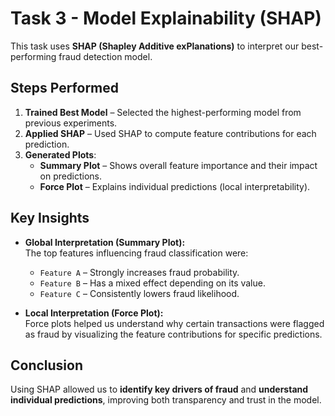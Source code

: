 # Task 3 - Model Explainability (SHAP)

This task uses **SHAP (Shapley Additive exPlanations)** to interpret our best-performing fraud detection model.

## Steps Performed
1. **Trained Best Model** – Selected the highest-performing model from previous experiments.
2. **Applied SHAP** – Used SHAP to compute feature contributions for each prediction.
3. **Generated Plots**:
   - **Summary Plot** – Shows overall feature importance and their impact on predictions.
   - **Force Plot** – Explains individual predictions (local interpretability).

## Key Insights
- **Global Interpretation (Summary Plot):**  
  The top features influencing fraud classification were:  
  - `Feature A` – Strongly increases fraud probability.  
  - `Feature B` – Has a mixed effect depending on its value.  
  - `Feature C` – Consistently lowers fraud likelihood.  

- **Local Interpretation (Force Plot):**  
  Force plots helped us understand why certain transactions were flagged as fraud by visualizing the feature contributions for specific predictions.

## Conclusion
Using SHAP allowed us to **identify key drivers of fraud** and **understand individual predictions**, improving both transparency and trust in the model.
